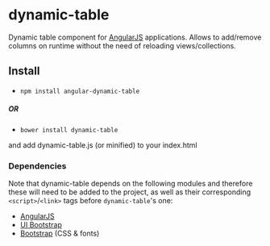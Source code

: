 # dynamic-table

Dynamic table component for [AngularJS](https://github.com/angular/angular.js) applications.
Allows to add/remove columns on runtime without the need of reloading views/collections.

## Install

* `npm install angular-dynamic-table`

##### OR

* `bower install dynamic-table`
    
and add dynamic-table.js (or minified) to your index.html
    
### Dependencies

Note that dynamic-table depends on the following modules and therefore these will need to be added to the project, as well as their corresponding `<script>`/`<link>` tags before `dynamic-table`'s one:

* [AngularJS](https://angularjs.org/)
* [UI Bootstrap](http://angular-ui.github.io/bootstrap/)
* [Bootstrap](http://getbootstrap.com/) (CSS & fonts)
